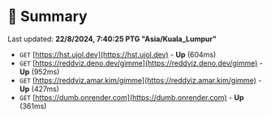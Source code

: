 # 📖 Summary
Last updated: **22/8/2024, 7:40:25 PTG "Asia/Kuala_Lumpur"**

- `GET` [https://hst.ujol.dev](https://hst.ujol.dev) - **Up** (604ms)
- `GET` [https://reddviz.deno.dev/gimme](https://reddviz.deno.dev/gimme) - **Up** (952ms)
- `GET` [https://reddviz.amar.kim/gimme](https://reddviz.amar.kim/gimme) - **Up** (427ms)
- `GET` [https://dumb.onrender.com](https://dumb.onrender.com) - **Up** (361ms)
